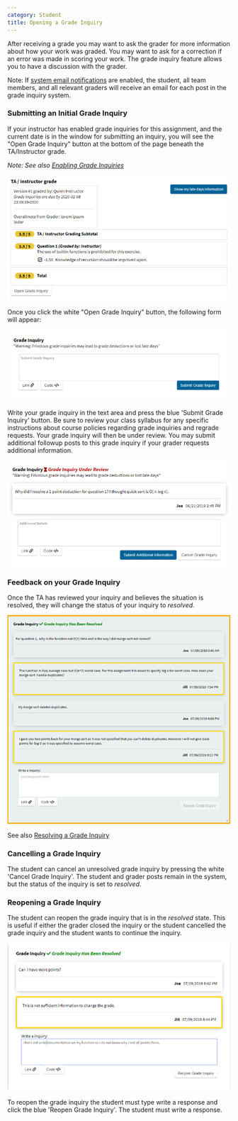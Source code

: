 ```yaml
---
category: Student
title: Opening a Grade Inquiry
---
```



After receiving a grade you may want to ask the grader for more
information about how your work was graded.  You may want to ask for a
correction if an error was made in scoring your work.  The grade
inquiry feature allows you to have a discussion with the grader.

Note: If [system email notifications](../sysadmin/email_configuration)
are enabled, the student, all team members, and all relevant graders
will receive an email for each post in the grade inquiry system.


### Submitting an Initial Grade Inquiry

If your instructor has enabled grade inquiries for this assignment,
and the current date is in the window for submitting an inquiry, you
will see the "Open Grade Inquiry" button at the bottom of the page
beneath the TA/Instructor grade.

_Note: See also [Enabling Grade Inquiries](../instructor/grade_inquiry_instructor)_

![](/images/grade_inquiry/student_submit_grade_inquiry.PNG)

Once you click the white "Open Grade Inquiry" button, the following form will appear:

![](/images/grade_inquiry/grade_inquiry_form.PNG)

Write your grade inquiry in the text area and press the blue 'Submit
Grade Inquiry' button.  Be sure to review your class syllabus for any
specific instructions about course policies regarding grade inquiries
and regrade requests.  Your grade inquiry will then be under review.
You may submit additional followup posts to this grade inquiry if your grader
requests additional information.

![](/images/grade_inquiry/student_pending_grade_inquiry.PNG)


### Feedback on your Grade Inquiry

Once the TA has reviewed your inquiry and believes the situation is
resolved, they will change the status of your inquiry to *resolved*.

![](/images/grade_inquiry/feedback_grade_inquiry.PNG)


See also [Resolving a Grade Inquiry](../grader/grade_inquiry_grader)


### Cancelling a Grade Inquiry

The student can cancel an unresolved grade inquiry by pressing the
white 'Cancel Grade Inquiry'.  The student and grader posts remain in
the system, but the status of the inquiry is set to *resolved*.


### Reopening a Grade Inquiry

The student can reopen the grade inquiry that is in the *resolved*
state. This is useful if either the grader closed the inquiry or the student cancelled the grade inquiry and the student wants to continue the inquiry.

![](/images/grade_inquiry/student_reopen_grade_inquiry.PNG)

To reopen the grade inquiry the student must type write a response and click the blue 'Reopen Grade Inquiry'. The student must write a response.


